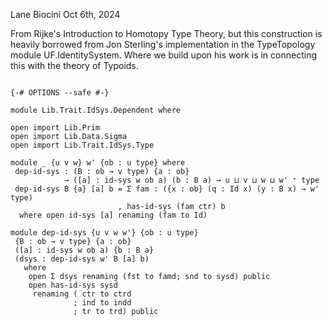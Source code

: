 Lane Biocini
Oct 6th, 2024

From Rijke's Introduction to Homotopy Type Theory, but this construction is
heavily borrowed from Jon Sterling's implementation in the TypeTopology module
UF.IdentitySystem. Where we build upon his work is in connecting this with the
theory of Typoids.

```

{-# OPTIONS --safe #-}

module Lib.Trait.IdSys.Dependent where

open import Lib.Prim
open import Lib.Data.Sigma
open import Lib.Trait.IdSys.Type

module _ {u v w} w' {ob : u type} where
 dep-id-sys : (B : ob → v type) {a : ob}
            → ([a] : id-sys w ob a) (b : B a) → u ⊔ v ⊔ w ⊔ w' ⁺ type
 dep-id-sys B {a} [a] b = Σ fam ꞉ ({x : ob} (q : Id x) (y : B x) → w' type)
                        , has-id-sys (fam ctr) b
  where open id-sys [a] renaming (fam to Id)

module dep-id-sys {u v w w'} {ob : u type}
 {B : ob → v type} {a : ob}
 ([a] : id-sys w ob a) {b : B a}
 (dsys : dep-id-sys w' B [a] b)
   where
    open Σ dsys renaming (fst to famd; snd to sysd) public
    open has-id-sys sysd
     renaming ( ctr to ctrd
              ; ind to indd
              ; tr to trd) public

